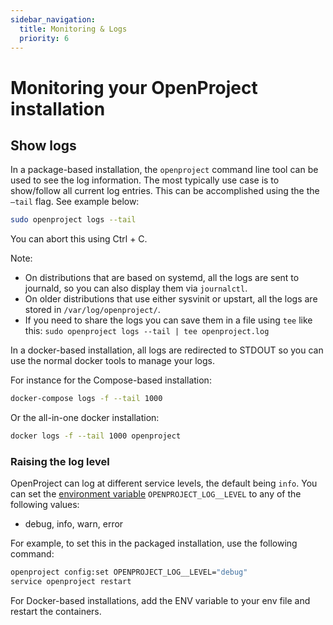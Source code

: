 ```yaml
---
sidebar_navigation:
  title: Monitoring & Logs
  priority: 6
---
```


# Monitoring your OpenProject installation

## Show logs

In a package-based installation, the `openproject` command line tool can be
used to see the log information. The most typically use case is to show/follow
all current log entries. This can be accomplished using the the `–tail` flag.
See example below:

```bash
sudo openproject logs --tail
```

You can abort this using Ctrl + C.

Note:

* On distributions that are based on systemd, all the logs are sent to journald, so you can also display them via `journalctl`.
* On older distributions that use either sysvinit or upstart, all the logs are stored in `/var/log/openproject/`.
* If you need to share the logs you can save them in a file using `tee` like this: `sudo openproject logs --tail | tee openproject.log`

In a docker-based installation, all logs are redirected to STDOUT so you can use the normal docker tools to manage your logs.

For instance for the Compose-based installation:

```bash
docker-compose logs -f --tail 1000
```

Or the all-in-one docker installation:

```bash
docker logs -f --tail 1000 openproject
```

### Raising the log level

OpenProject can log at different service levels, the default being `info`. You can set the [environment variable](https://docs.openproject.org/installation-and-operations/configuration/environment/#environment-variables) `OPENPROJECT_LOG__LEVEL` to any of the following values:

- debug, info, warn, error

For example, to set this in the packaged installation, use the following command:

```bash
openproject config:set OPENPROJECT_LOG__LEVEL="debug"
service openproject restart
```

For Docker-based installations, add the ENV variable to your env file and restart the containers.
